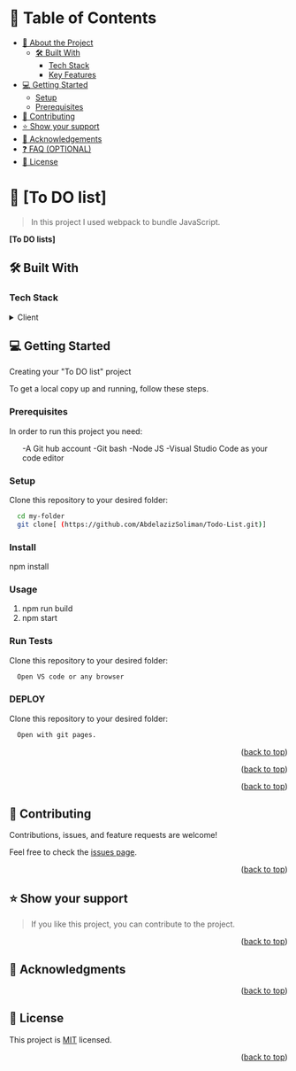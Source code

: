 <!-- TABLE OF CONTENTS -->

# 📗 Table of Contents

- [📖 About the Project](#about-project)
  - [🛠 Built With](#built-with)
    - [Tech Stack](#tech-stack)
    - [Key Features](#key-features)
- [💻 Getting Started](#getting-started)
  - [Setup](#setup)
  - [Prerequisites](#prerequisites)
- [🤝 Contributing](#contributing)
- [⭐️ Show your support](#support)
- [🙏 Acknowledgements](#acknowledgements)
- [❓ FAQ (OPTIONAL)](#faq)
- [📝 License](#license)

<!-- PROJECT DESCRIPTION -->

# 📖 [To DO list] <a name="about-project"></a>

> In this project I used webpack to bundle JavaScript.

**[To DO lists]**

## 🛠 Built With <a name="built-with"></a>

### Tech Stack <a name="tech-stack"></a>

<details>
  <summary>Client</summary>
</details>

<!-- GETTING STARTED -->

## 💻 Getting Started <a name="getting-started"></a>

Creating your "To DO list" project

To get a local copy up and running, follow these steps.

### Prerequisites

In order to run this project you need:

<ul>
-A Git hub account
-Git bash
-Node JS
-Visual Studio Code as your code editor
</ul>

### Setup

Clone this repository to your desired folder:

```sh
  cd my-folder
  git clone[ (https://github.com/AbdelazizSoliman/Todo-List.git)]
```

### Install

npm install

### Usage

1. npm run build
2. npm start

### Run Tests

Clone this repository to your desired folder:

```sh
  Open VS code or any browser
```

### DEPLOY

Clone this repository to your desired folder:

```sh
  Open with git pages.
```

<p align="right">(<a href="#readme-top">back to top</a>)</p>

<p align="right">(<a href="#readme-top">back to top</a>)</p>

<p align="right">(<a href="#readme-top">back to top</a>)</p>

<!-- CONTRIBUTING -->

## 🤝 Contributing <a name="contributing"></a>

Contributions, issues, and feature requests are welcome!

Feel free to check the [issues page](../../issues/).

<p align="right">(<a href="#readme-top">back to top</a>)</p>

<!-- SUPPORT -->

## ⭐️ Show your support <a name="support"></a>

> If you like this project, you can contribute to the project.

<p align="right">(<a href="#readme-top">back to top</a>)</p>

<!-- ACKNOWLEDGEMENTS -->

## 🙏 Acknowledgments <a name="acknowledgements"></a>

<p align="right">(<a href="#readme-top">back to top</a>)</p>

<!-- FAQ (optional) -->

<!-- LICENSE -->

## 📝 License <a name="license"></a>

This project is [MIT](https://github.com/AbdelazizSoliman/Todo-List/blob/main/LICENSE) licensed.

<p align="right">(<a href="#readme-top">back to top</a>)</p>
